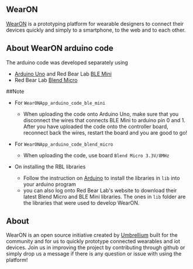 ## WearON  
[WearON](http://umbrellium.co.uk/initiatives/wearon/) is a prototyping platform for wearable designers to connect their devices quickly and simply to a smartphone, to the web and to each other.

## About WearON arduino code

The arduino code was developed separately using
* [Arduino Uno](https://www.arduino.cc/en/Main/ArduinoBoardUno) and Red Bear Lab [BLE Mini](http://redbearlab.com/blemini/)
* Red Bear Lab [Blend Micro](http://redbearlab.com/blendmicro/)

##Note
* For `WearONApp_arduino_code_ble_mini`
    * When uploading the code onto Arduino Uno, make sure that you disconnect the wires that connects BLE Mini to arduino pin 0 and 1. After you have uploaded the code onto the controller board, reconnect back the wires, restart the board and you are good to go!

* For `WearONApp_arduino_code_blend_micro`
    * When uploading the code, use board `Blend Micro 3.3V/8MHz` 

* On installing the RBL libraries
    * Follow the instruction on [Arduino](https://www.arduino.cc/en/Guide/Libraries) to install the libraries in `lib` into your arduino program
    * you can also log onto Red Bear Lab's website to download their latest Blend Micro and BLE Mini libraries. The ones in `lib` folder are the libraries that were used to develop WearON. 

## About
WearON is an open source initiative created by [Umbrellium](http://umbrellium.co.uk/) built for the community and for us to quickly prototype connected wearables and iot devices. Join us in improving the project by contributing through github or simply drop us a message if there is any question or issue with using the platform!
